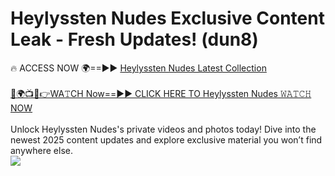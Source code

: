 # Heylyssten Nudes Exclusive Content Leak - Fresh Updates! (dun8)

🔥 ACCESS NOW 🌍==►► <a href="https://tinyurl.com/yc657z5k" rel="nofollow">Heylyssten Nudes Latest Collection</a>
<br><br>
[🔴🌍📺📱👉WA𝚃CH Now==►► CLICK HERE TO Heylyssten Nudes 𝚆𝙰𝚃𝙲𝙷 NOW](https://tinyurl.com/yc657z5k)
<br><br>
Unlock Heylyssten Nudes's private videos and photos today! Dive into the newest 2025 content updates and explore exclusive material you won’t find anywhere else.
<br>
<a href="https://tinyurl.com/yc657z5k" rel="nofollow" data-target="animated-image.originalLink"><img src="https://camo.githubusercontent.com/8a4f000d20f83aca3bf7ec5f350d767afa0574a8a352519fd8cfa583a6f93a33/68747470733a2f2f692e696d6775722e636f6d2f644a486b345a712e676966" data-canonical-src="https://i.imgur.com/dJHk4Zq.gif" style="max-width: 100%; display: inline-block;" data-target="animated-image.originalImage"></a>
<br>
